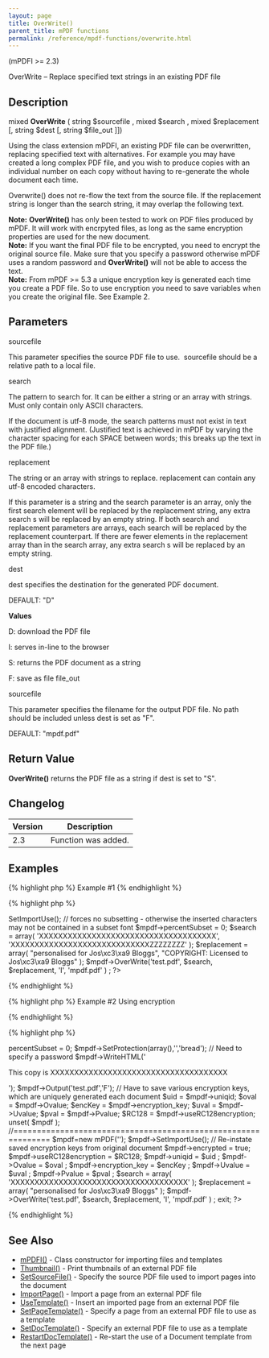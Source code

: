 ```yaml
---
layout: page
title: OverWrite()
parent_title: mPDF functions
permalink: /reference/mpdf-functions/overwrite.html
---
```


<div id="bpmbook" class="bpmbook" style="direction:ltr;">
<div class="topic_user_field">
<div id="U0">
<p>(mPDFI &gt;= 2.3)</p>
<p>OverWrite – Replace specified text strings in an existing PDF file</p>
<h2>Description</h2>

<div class="alert alert-info" role="alert">mixed <b>OverWrite</b> ( string <span class="parameter">$sourcefile</span> , mixed <span class="parameter">$search</span> , mixed <span class="parameter">$replacement</span> [, string <span class="parameter">$dest</span> [, string <span class="parameter">$file_out</span> ]])</div>
<p>Using the class extension mPDFI, an existing PDF file can be overwritten, replacing specified text with alternatives. For example you may have created a long complex PDF file, and you wish to produce copies with an individual number on each copy without having to re-generate the whole document each time.</p>
<p>Overwrite() does not re-flow the text from the source file. If the <span class="parameter">replacement</span> string is longer than the <span class="parameter">search</span> string, it may overlap the following text.</p>

<div class="alert alert-info" role="alert"><b>Note:</b> <b>OverWrite()</b> has only been tested to work on PDF files produced by mPDF. It will work with encrpyted files, as long as the same encryption properties are used for the new document.</div>

<div class="alert alert-info" role="alert"><b>Note:</b> If you want the final PDF file to be encrypted, you need to encrypt the original source file. Make sure that you specify a password otherwise mPDF uses a random password and <b>OverWrite()</b> will not be able to access the text.</div>

<div class="alert alert-info" role="alert"><b>Note:</b> From mPDF &gt;= 5.3 a unique encryption key is generated each time you create a PDF file. So to use encryption you need to save variables when you create the original file. See Example 2.</div>
<h2>Parameters</h2>
<p class="manual_param_dt"><span class="parameter">sourcefile</span></p>
<p class="manual_param_dd">This parameter specifies the source PDF file to use.&nbsp; <span class="parameter">sourcefile</span> should be a relative path to a local file.</p>
<p class="manual_param_dt"><span class="parameter">search</span></p>
<p class="manual_param_dd">The pattern to search for. It can be either a string or an array with strings. Must only contain only ASCII characters.

If the document is utf-8 mode, the search patterns must not exist in text with justified alignment. (Justified text is achieved in mPDF by varying the character spacing for each <span class="smallblock">SPACE</span> between words; this breaks up the text in the PDF file.)</p>
<p class="manual_param_dt"><span class="parameter">replacement</span></p>
<p class="manual_param_dd">The string or an array with strings to replace. <span class="parameter">replacement</span> can contain any utf-8 encoded characters.

If this parameter is a string and the <span class="parameter">search</span> parameter is an array, only the first <span class="parameter">search</span> element will be replaced by the <span class="parameter">replacement</span> string, any extra <span class="parameter">search</span> s will be replaced by an empty string. If both <span class="parameter">search</span> and <span class="parameter">replacement</span> parameters are arrays, each <span class="parameter">search</span> will be replaced by the <span class="parameter">replacement</span> counterpart. If there are fewer elements in the <span class="parameter">replacement</span> array than in the <span class="parameter">search</span> array, any extra <span class="parameter">search</span> s will be replaced by an empty string.</p>
<p class="manual_param_dt"><span class="parameter">dest</span></p>
<p class="manual_param_dd"><span class="parameter">dest</span> specifies the destination for the generated PDF document.

<span class="smallblock">DEFAULT</span>: "D"</p>
<p class="manual_param_dd"><b>Values</b>

D: download the PDF file

I: serves in-line to the browser

S: returns the PDF document as a string

F: save as file <span class="parameter">file_out

</span></p>
<p class="manual_param_dt"><span class="parameter">sourcefile</span></p>
<p class="manual_param_dd">This parameter specifies the filename for the output PDF file. No path should be included unless <span class="parameter">dest</span> is set as "F".

<span class="smallblock">DEFAULT</span>: "mpdf.pdf"</p>
<h2>Return Value</h2>
<p class="manual_param_dd"><b>OverWrite()</b> returns the PDF file as a string if <span class="parameter">dest</span> is set to "S".</p>
<h2>Changelog</h2>
<table class="bpmTopic"> <thead>
<tr> <th>Version</th><th>Description</th> </tr>
</thead> <tbody>
<tr>
<td>2.3</td>
<td>Function was added.</td>
</tr>
</tbody> </table>
<h2>Examples</h2>

{% highlight php %}
Example #1
{% endhighlight %}

{% highlight php %}
<?php

<?php

include("../mpdf.php");

// Must set codepage (e.g. UTF-8 or Core fonts) the same as for original document

// The rest of the parameters do nothing

$mpdf=new mPDFI('');

$mpdf->SetImportUse(); 

// forces no subsetting - otherwise the inserted characters may not be contained in a subset font

$mpdf->percentSubset = 0;    

$search = array(

        'XXXXXXXXXXXXXXXXXXXXXXXXXXXXXXXXXXXXX', 

        'XXXXXXXXXXXXXXXXXXXXXXXXXXXXXZZZZZZZZ'

);

$replacement = array(

        "personalised for Jos\xc3\xa9 Bloggs",

        "COPYRIGHT: Licensed to Jos\xc3\xa9 Bloggs"

);

$mpdf->OverWrite('test.pdf', $search, $replacement, 'I', 'mpdf.pdf' ) ;

?>
{% endhighlight %}

{% highlight php %}
Example #2  Using encryption

{% endhighlight %}

{% highlight php %}
<?php

<?php

include("../mpdf.php");

$mpdf=new mPDF(''); 

$mpdf->percentSubset = 0;

$mpdf->SetProtection(array(),'','bread');   // Need to specify a password

$mpdf->WriteHTML('<p>This copy is XXXXXXXXXXXXXXXXXXXXXXXXXXXXXXXXXXXXX</p>');

$mpdf->Output('test.pdf','F'); 

    // Have to save various encryption keys, which are uniquely generated each document

    $uid = $mpdf->uniqid;

    $oval = $mpdf->Ovalue;

    $encKey = $mpdf->encryption_key;

    $uval = $mpdf->Uvalue;

    $pval = $mpdf->Pvalue;

    $RC128 = $mpdf->useRC128encryption;

unset( $mpdf );

//==============================================================

$mpdf=new mPDF('');

$mpdf->SetImportUse();

    // Re-instate saved encryption keys from original document

    $mpdf->encrypted = true;

    $mpdf->useRC128encryption = $RC128;

    $mpdf->uniqid = $uid ;

    $mpdf->Ovalue = $oval ;

    $mpdf->encryption_key = $encKey ;

    $mpdf->Uvalue = $uval ;

    $mpdf->Pvalue = $pval ;

$search = array(

        'XXXXXXXXXXXXXXXXXXXXXXXXXXXXXXXXXXXXX'

);

$replacement = array(

        "personalised for Jos\xc3\xa9 Bloggs"

);

$mpdf->OverWrite('test.pdf', $search, $replacement, 'I', 'mpdf.pdf' ) ;

exit;

?>
{% endhighlight %}

<h2>See Also</h2>
<ul>
<li><a href="index4a46.html?tid=348">mPDFI()</a> - Class constructor for importing files and templates</li>
<li><a href="/reference/mpdf-functions/thumbnail.html">Thumbnail()</a> - Print thumbnails of an external PDF file</li>
<li><a href="/reference/mpdf-functions/setsourcefile.html">SetSourceFile()</a> - Specify the source PDF file used to import pages into the document</li>
<li><a href="/reference/mpdf-functions/importpage.html">ImportPage()</a> - Import a page from an external PDF file</li>
<li><a href="/reference/mpdf-functions/usetemplate.html">UseTemplate()</a> - Insert an imported page from an external PDF file</li>
<li><a href="/reference/mpdf-functions/setpagetemplate.html">SetPageTemplate()</a> - Specify a page from an external PDF file to use as a template</li>
<li><a href="/reference/mpdf-functions/setdoctemplate.html">SetDocTemplate()</a> - Specify an external PDF file to use as a template</li>
<li><a href="/reference/mpdf-functions/restartdoctemplate.html">RestartDocTemplate()</a> - Re-start the use of a Document template from the next page</li>
</ul>
</div>
</div>

